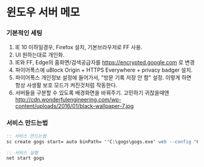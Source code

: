 윈도우 서버 메모
========

### 기본적인 세팅
1.  IE 10 이하일경우, Firefox 설치, 기본브라우저로 FF 사용.
1.  UI 원하는대로 개인화.
1.  IE와 FF, Edge의 홈화면/검색공급자를 https://encrypted.google.com 로 변경
1.  파이어폭스에 uBlock Origin + HTTPS Everywhere + privacy badger 설치.
1.  파이어폭스 개인정보 설정에 들어가서, "방문 기록 저장 안 함" 설정.
    이렇게 하면 항상 사생활 보호 모드가 켜진것처럼 작동한다.
1.  서버들을 구분할 수 있도록 배경화면을 바꿔주기. 고민하기 귀찮을때엔
    http://cdn.wonderfulengineering.com/wp-content/uploads/2016/01/black-wallpaper-7.jpg

### 서비스 만드는법
```cmd
:: 서비스 만드는법
sc create gogs start= auto binPath= ""C:\gogs\gogs.exe" web --config "C:\gogs\custom\conf\app.ini""

:: 서비스 실행
net start gogs
```

